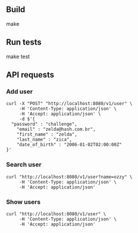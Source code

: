 ## Build

  make

## Run tests

  make test

## API requests 

### Add user

```
curl -X "POST" "http://localhost:8080/v1/user" \
     -H 'Content-Type: application/json' \
     -H 'Accept: application/json' \
     -d $'{
  "password" : "challenge",
	"email" : "zelda@hash.com.br",
	"first_name" : "zelda",
	"last_name" : "zica",
	"date_of_birth" : "2006-01-02T02:00:00Z"
}'

```
### Search user

```
curl "http://localhost:8080/v1/user?name=ozzy" \
     -H 'Content-Type: application/json' \
     -H 'Accept: application/json'
```

### Show users

```
curl "http://localhost:8080/v1/user" \
     -H 'Content-Type: application/json' \
     -H 'Accept: application/json'
```


